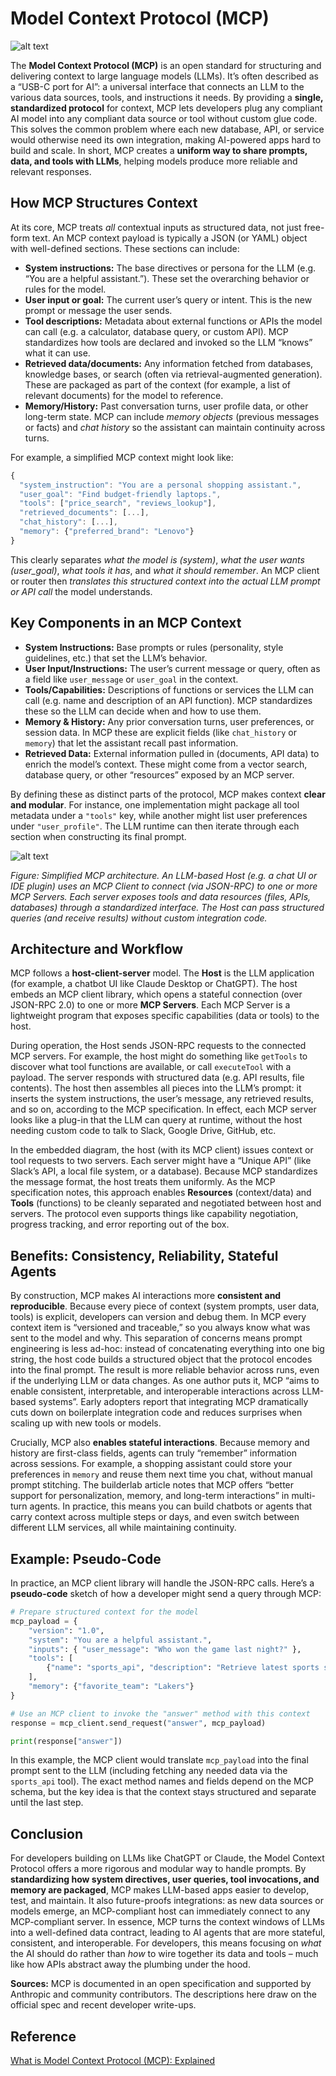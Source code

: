# Model Context Protocol (MCP)

![alt text](./mcp-architecture.png)

The **Model Context Protocol (MCP)** is an open standard for structuring and delivering context to large language models (LLMs). It’s often described as a “USB-C port for AI”: a universal interface that connects an LLM to the various data sources, tools, and instructions it needs. By providing a **single, standardized protocol** for context, MCP lets developers plug any compliant AI model into any compliant data source or tool without custom glue code. This solves the common problem where each new database, API, or service would otherwise need its own integration, making AI-powered apps hard to build and scale. In short, MCP creates a **uniform way to share prompts, data, and tools with LLMs**, helping models produce more reliable and relevant responses.

## How MCP Structures Context

At its core, MCP treats *all* contextual inputs as structured data, not just free-form text. An MCP context payload is typically a JSON (or YAML) object with well-defined sections. These sections can include:

* **System instructions:** The base directives or persona for the LLM (e.g. “You are a helpful assistant.”). These set the overarching behavior or rules for the model.
* **User input or goal:** The current user’s query or intent. This is the new prompt or message the user sends.
* **Tool descriptions:** Metadata about external functions or APIs the model can call (e.g. a calculator, database query, or custom API). MCP standardizes how tools are declared and invoked so the LLM “knows” what it can use.
* **Retrieved data/documents:** Any information fetched from databases, knowledge bases, or search (often via retrieval-augmented generation). These are packaged as part of the context (for example, a list of relevant documents) for the model to reference.
* **Memory/History:** Past conversation turns, user profile data, or other long-term state. MCP can include *memory objects* (previous messages or facts) and *chat history* so the assistant can maintain continuity across turns.

For example, a simplified MCP context might look like:

```js
{
  "system_instruction": "You are a personal shopping assistant.",
  "user_goal": "Find budget-friendly laptops.",
  "tools": ["price_search", "reviews_lookup"],
  "retrieved_documents": [...],
  "chat_history": [...],
  "memory": {"preferred_brand": "Lenovo"}
}
```

This clearly separates *what the model is (system)*, *what the user wants (user\_goal)*, *what tools it has*, and *what it should remember*. An MCP client or router then *translates this structured context into the actual LLM prompt or API call* the model understands.

## Key Components in an MCP Context

* **System Instructions:** Base prompts or rules (personality, style guidelines, etc.) that set the LLM’s behavior.
* **User Input/Instructions:** The user’s current message or query, often as a field like `user_message` or `user_goal` in the context.
* **Tools/Capabilities:** Descriptions of functions or services the LLM can call (e.g. name and description of an API function). MCP standardizes these so the LLM can decide when and how to use them.
* **Memory & History:** Any prior conversation turns, user preferences, or session data. In MCP these are explicit fields (like `chat_history` or `memory`) that let the assistant recall past information.
* **Retrieved Data:** External information pulled in (documents, API data) to enrich the model’s context. These might come from a vector search, database query, or other “resources” exposed by an MCP server.

By defining these as distinct parts of the protocol, MCP makes context **clear and modular**. For instance, one implementation might package all tool metadata under a `"tools"` key, while another might list user preferences under `"user_profile"`. The LLM runtime can then iterate through each section when constructing its final prompt.

![alt text](./simplified.png)

*Figure: Simplified MCP architecture. An LLM-based Host (e.g. a chat UI or IDE plugin) uses an MCP Client to connect (via JSON-RPC) to one or more MCP Servers. Each server exposes tools and data resources (files, APIs, databases) through a standardized interface. The Host can pass structured queries (and receive results) without custom integration code.*

## Architecture and Workflow

MCP follows a **host-client-server** model. The **Host** is the LLM application (for example, a chatbot UI like Claude Desktop or ChatGPT). The host embeds an MCP client library, which opens a stateful connection (over JSON-RPC 2.0) to one or more **MCP Servers**. Each MCP Server is a lightweight program that exposes specific capabilities (data or tools) to the host.

During operation, the Host sends JSON-RPC requests to the connected MCP servers. For example, the host might do something like `getTools` to discover what tool functions are available, or call `executeTool` with a payload. The server responds with structured data (e.g. API results, file contents). The host then assembles all pieces into the LLM’s prompt: it inserts the system instructions, the user’s message, any retrieved results, and so on, according to the MCP specification. In effect, each MCP server looks like a plug-in that the LLM can query at runtime, without the host needing custom code to talk to Slack, Google Drive, GitHub, etc.

In the embedded diagram, the host (with its MCP client) issues context or tool requests to two servers. Each server might have a “Unique API” (like Slack’s API, a local file system, or a database). Because MCP standardizes the message format, the host treats them uniformly. As the MCP specification notes, this approach enables **Resources** (context/data) and **Tools** (functions) to be cleanly separated and negotiated between host and servers. The protocol even supports things like capability negotiation, progress tracking, and error reporting out of the box.

## Benefits: Consistency, Reliability, Stateful Agents

By construction, MCP makes AI interactions more **consistent and reproducible**. Because every piece of context (system prompts, user data, tools) is explicit, developers can version and debug them. In MCP every context item is “versioned and traceable,” so you always know what was sent to the model and why. This separation of concerns means prompt engineering is less ad-hoc: instead of concatenating everything into one big string, the host code builds a structured object that the protocol encodes into the final prompt. The result is more reliable behavior across runs, even if the underlying LLM or data changes. As one author puts it, MCP “aims to enable consistent, interpretable, and interoperable interactions across LLM-based systems”. Early adopters report that integrating MCP dramatically cuts down on boilerplate integration code and reduces surprises when scaling up with new tools or models.

Crucially, MCP also **enables stateful interactions**. Because memory and history are first-class fields, agents can truly “remember” information across sessions. For example, a shopping assistant could store your preferences in `memory` and reuse them next time you chat, without manual prompt stitching. The builderlab article notes that MCP offers “better support for personalization, memory, and long-term interactions” in multi-turn agents. In practice, this means you can build chatbots or agents that carry context across multiple steps or days, and even switch between different LLM services, all while maintaining continuity.

## Example: Pseudo-Code

In practice, an MCP client library will handle the JSON-RPC calls. Here’s a **pseudo-code** sketch of how a developer might send a query through MCP:

```python
# Prepare structured context for the model
mcp_payload = {
    "version": "1.0",
    "system": "You are a helpful assistant.",
    "inputs": { "user_message": "Who won the game last night?" },
    "tools": [
        {"name": "sports_api", "description": "Retrieve latest sports scores."}
    ],
    "memory": {"favorite_team": "Lakers"}
}

# Use an MCP client to invoke the "answer" method with this context
response = mcp_client.send_request("answer", mcp_payload)

print(response["answer"])
```

In this example, the MCP client would translate `mcp_payload` into the final prompt sent to the LLM (including fetching any needed data via the `sports_api` tool). The exact method names and fields depend on the MCP schema, but the key idea is that the context stays structured and separate until the last step.

## Conclusion

For developers building on LLMs like ChatGPT or Claude, the Model Context Protocol offers a more rigorous and modular way to handle prompts. By **standardizing how system directives, user queries, tool invocations, and memory are packaged**, MCP makes LLM-based apps easier to develop, test, and maintain. It also future-proofs integrations: as new data sources or models emerge, an MCP-compliant host can immediately connect to any MCP-compliant server. In essence, MCP turns the context windows of LLMs into a well-defined data contract, leading to AI agents that are more stateful, consistent, and interoperable. For developers, this means focusing on *what* the AI should do rather than *how* to wire together its data and tools – much like how APIs abstract away the plumbing under the hood.

**Sources:** MCP is documented in an open specification and supported by Anthropic and community contributors. The descriptions here draw on the official spec and recent developer write-ups.



## Reference

[What is Model Context Protocol (MCP): Explained](https://composio.dev/blog/what-is-model-context-protocol-mcp-explained/)

